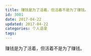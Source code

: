 ```yaml
---
title: 赚钱是为了活着，但活着不是为了赚钱。
id: 3001
date: 2017-04-22
updated: 2017-04-22
categories: 个人语录
tags: 
---
```


赚钱是为了活着，但活着不是为了赚钱。
